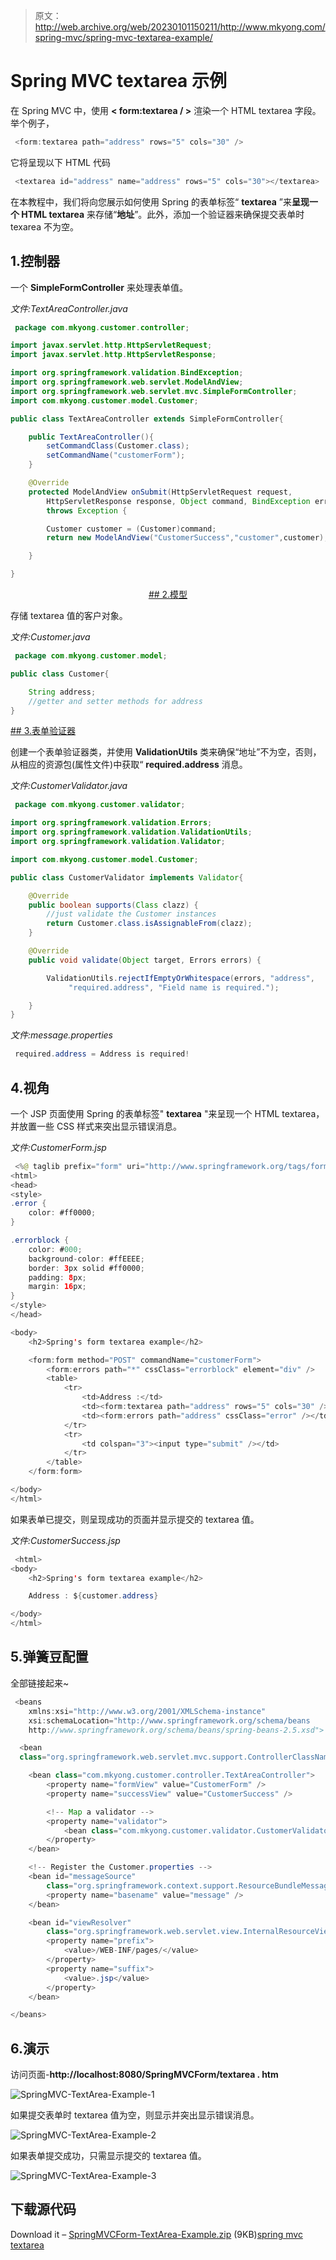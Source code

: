 > 原文：<http://web.archive.org/web/20230101150211/http://www.mkyong.com/spring-mvc/spring-mvc-textarea-example/>

# Spring MVC textarea 示例

在 Spring MVC 中，使用 **< form:textarea / >** 渲染一个 HTML textarea 字段。举个例子，

```java
 <form:textarea path="address" rows="5" cols="30" /> 
```

它将呈现以下 HTML 代码

```java
 <textarea id="address" name="address" rows="5" cols="30"></textarea> 
```

在本教程中，我们将向您展示如何使用 Spring 的表单标签“ **textarea** ”来**呈现一个 HTML textarea** 来存储“**地址**”。此外，添加一个验证器来确保提交表单时 texarea 不为空。

## 1.控制器

一个 **SimpleFormController** 来处理表单值。

*文件:TextAreaController.java*

```java
 package com.mkyong.customer.controller;

import javax.servlet.http.HttpServletRequest;
import javax.servlet.http.HttpServletResponse;

import org.springframework.validation.BindException;
import org.springframework.web.servlet.ModelAndView;
import org.springframework.web.servlet.mvc.SimpleFormController;
import com.mkyong.customer.model.Customer;

public class TextAreaController extends SimpleFormController{

	public TextAreaController(){
		setCommandClass(Customer.class);
		setCommandName("customerForm");
	}

	@Override
	protected ModelAndView onSubmit(HttpServletRequest request,
		HttpServletResponse response, Object command, BindException errors)
		throws Exception {

		Customer customer = (Customer)command;
		return new ModelAndView("CustomerSuccess","customer",customer);

	}

} 
```

 <ins class="adsbygoogle" style="display:block; text-align:center;" data-ad-format="fluid" data-ad-layout="in-article" data-ad-client="ca-pub-2836379775501347" data-ad-slot="6894224149">## 2.模型

存储 textarea 值的客户对象。

*文件:Customer.java*

```java
 package com.mkyong.customer.model;

public class Customer{

	String address;
	//getter and setter methods for address
} 
```

 <ins class="adsbygoogle" style="display:block" data-ad-client="ca-pub-2836379775501347" data-ad-slot="8821506761" data-ad-format="auto" data-ad-region="mkyongregion">## 3.表单验证器

创建一个表单验证器类，并使用 **ValidationUtils** 类来确保“地址”不为空，否则，从相应的资源包(属性文件)中获取“ **required.address** 消息。

*文件:CustomerValidator.java*

```java
 package com.mkyong.customer.validator;

import org.springframework.validation.Errors;
import org.springframework.validation.ValidationUtils;
import org.springframework.validation.Validator;

import com.mkyong.customer.model.Customer;

public class CustomerValidator implements Validator{

	@Override
	public boolean supports(Class clazz) {
		//just validate the Customer instances
		return Customer.class.isAssignableFrom(clazz);
	}

	@Override
	public void validate(Object target, Errors errors) {

		ValidationUtils.rejectIfEmptyOrWhitespace(errors, "address",
		     "required.address", "Field name is required.");

	}
} 
```

*文件:message.properties*

```java
 required.address = Address is required! 
```

## 4.视角

一个 JSP 页面使用 Spring 的表单标签" **textarea** "来呈现一个 HTML textarea，并放置一些 CSS 样式来突出显示错误消息。

*文件:CustomerForm.jsp*

```java
 <%@ taglib prefix="form" uri="http://www.springframework.org/tags/form"%>
<html>
<head>
<style>
.error {
	color: #ff0000;
}

.errorblock {
	color: #000;
	background-color: #ffEEEE;
	border: 3px solid #ff0000;
	padding: 8px;
	margin: 16px;
}
</style>
</head>

<body>
	<h2>Spring's form textarea example</h2>

	<form:form method="POST" commandName="customerForm">
		<form:errors path="*" cssClass="errorblock" element="div" />
		<table>
			<tr>
				<td>Address :</td>
				<td><form:textarea path="address" rows="5" cols="30" /></td>
				<td><form:errors path="address" cssClass="error" /></td>
			</tr>
			<tr>
				<td colspan="3"><input type="submit" /></td>
			</tr>
		</table>
	</form:form>

</body>
</html> 
```

如果表单已提交，则呈现成功的页面并显示提交的 textarea 值。

*文件:CustomerSuccess.jsp*

```java
 <html>
<body>
	<h2>Spring's form textarea example</h2>

	Address : ${customer.address}

</body>
</html> 
```

## 5.弹簧豆配置

全部链接起来~

```java
 <beans 
	xmlns:xsi="http://www.w3.org/2001/XMLSchema-instance"
	xsi:schemaLocation="http://www.springframework.org/schema/beans 
	http://www.springframework.org/schema/beans/spring-beans-2.5.xsd">

  <bean
  class="org.springframework.web.servlet.mvc.support.ControllerClassNameHandlerMapping" />

	<bean class="com.mkyong.customer.controller.TextAreaController">
		<property name="formView" value="CustomerForm" />
		<property name="successView" value="CustomerSuccess" />

		<!-- Map a validator -->
		<property name="validator">
			<bean class="com.mkyong.customer.validator.CustomerValidator" />
		</property>
	</bean>

	<!-- Register the Customer.properties -->
	<bean id="messageSource"
		class="org.springframework.context.support.ResourceBundleMessageSource">
		<property name="basename" value="message" />
	</bean>

	<bean id="viewResolver"
		class="org.springframework.web.servlet.view.InternalResourceViewResolver">
		<property name="prefix">
			<value>/WEB-INF/pages/</value>
		</property>
		<property name="suffix">
			<value>.jsp</value>
		</property>
	</bean>

</beans> 
```

## 6.演示

访问页面-**http://localhost:8080/SpringMVCForm/textarea . htm**

![SpringMVC-TextArea-Example-1](img/56afac4d14d2ac781bd8279389241fb9.png "SpringMVC-TextArea-Example-1")

如果提交表单时 textarea 值为空，则显示并突出显示错误消息。

![SpringMVC-TextArea-Example-2](img/fddab42136018f66095cadd2baa8fede.png "SpringMVC-TextArea-Example-2")

如果表单提交成功，只需显示提交的 textarea 值。

![SpringMVC-TextArea-Example-3](img/83e43801982feda6b35feea8ff6a1cda.png "SpringMVC-TextArea-Example-3")

## 下载源代码

Download it – [SpringMVCForm-TextArea-Example.zip](http://web.archive.org/web/20190220141812/http://www.mkyong.com/wp-content/uploads/2010/08/SpringMVCForm-TextArea-Example.zip) (9KB)[spring mvc](http://web.archive.org/web/20190220141812/http://www.mkyong.com/tag/spring-mvc/) [textarea](http://web.archive.org/web/20190220141812/http://www.mkyong.com/tag/textarea/)







